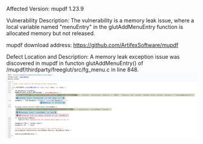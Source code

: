 Affected Version: mupdf 1.23.9

Vulnerability Description: The vulnerability is a memory leak issue, where a local variable named "menuEntry" in the glutAddMenuEntry function is allocated memory but not released.

mupdf download address: https://github.com/ArtifexSoftware/mupdf

Defect Location and Description: A memory leak exception issue was discovered in mupdf in functon glutAddMenuEntry() of /mupdf/thirdparty/freeglut/src/fg_menu.c in line 848.
![image](https://github.com/yinluming13579/mupdf_defects/blob/main/mupdf_detect_2.png)
